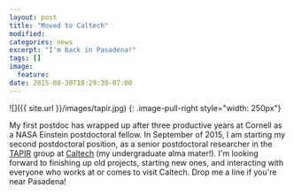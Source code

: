 ```yaml
---
layout: post
title: "Moved to Caltech"
modified:
categories: news
excerpt: "I'm back in Pasadena!"
tags: []
image:
  feature:
date: 2015-08-30T18:29:39-07:00
---
```


![]({{ site.url }}/images/tapir.jpg)
{: .image-pull-right style="width: 250px"}

My first postdoc has wrapped up after three productive years at
Cornell as a NASA Einstein postdoctoral fellow.  In September of 2015,
I am starting my second postdoctoral position, as a senior
postdoctoral researcher in the [TAPIR](http://www.tapir.caltech.edu/
"Theoretical astrophysics including relativity") group at
[Caltech](http://www.caltech.edu/) (my undergraduate alma mater!). I'm
looking forward to finishing up old projects, starting new ones, and
interacting with everyone who works at or comes to visit Caltech. Drop
me a line if you're near Pasadena!
